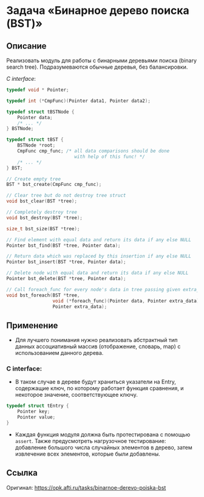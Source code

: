 # Задача «Бинарное дерево поиска (BST)»
## Описание
Реализовать модуль для работы с бинарными деревьями поиска (binary search tree). Подразумеваются обычные деревья, без балансировки.

*C interface*:
```C
typedef void * Pointer;

typedef int (*CmpFunc)(Pointer data1, Pointer data2);

typedef struct tBSTNode {
    Pointer data;
    /* ... */
} BSTNode;

typedef struct tBST {
    BSTNode *root;
    CmpFunc cmp_func; /* all data comparisons should be done
                         with help of this func! */
    /* ... */
} BST;

// Create empty tree
BST * bst_create(CmpFunc cmp_func);

// Clear tree but do not destroy tree struct
void bst_clear(BST *tree);

// Completely destroy tree
void bst_destroy(BST *tree);

size_t bst_size(BST *tree);

// Find element with equal data and return its data if any else NULL
Pointer bst_find(BST *tree, Pointer data);

// Return data which was replaced by this insertion if any else NULL
Pointer bst_insert(BST *tree, Pointer data);

// Delete node with equal data and return its data if any else NULL
Pointer bst_delete(BST *tree, Pointer data);

// Call foreach_func for every node's data in tree passing given extra_data
void bst_foreach(BST *tree,
                 void (*foreach_func)(Pointer data, Pointer extra_data),
                 Pointer extra_data);
```
## Применение
* Для лучшего понимания нужно реализовать абстрактный тип данных ассоциативный массив (отображение, словарь, map) с использованием данного дерева.

### C interface: 
* В таком случае в дереве будут храниться указатели на Entry, содержащие ключ, по которому работает функция сравнения, и некоторое значение, соответствующее ключу.
```C
typedef struct tEntry {
    Pointer key;
    Pointer value;
}
```
* Каждая функция модуля должна быть протестирована с помощью `assert`. Также предусмотреть нагрузочное тестирование: добавление большого числа случайных элементов в дерево, затем извлечение всех элементов, которые были добавлены.

## Ссылка
Оригинал: https://opk.afti.ru/tasks/binarnoe-derevo-poiska-bst